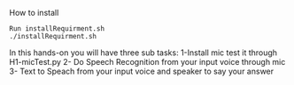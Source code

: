 

How to install

    Run installRequirment.sh
    ./installRequirment.sh



In this hands-on you will have three sub tasks:
1-Install mic test it through H1-micTest.py
2- Do Speech Recognition from your input voice through mic 
3- Text to Speach from your input voice and speaker to say your answer